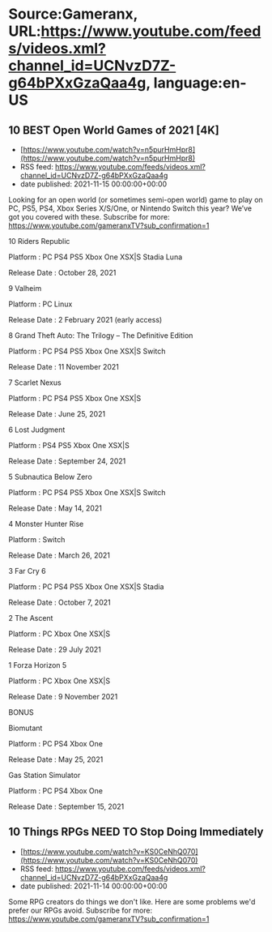 # Source:Gameranx, URL:https://www.youtube.com/feeds/videos.xml?channel_id=UCNvzD7Z-g64bPXxGzaQaa4g, language:en-US

## 10 BEST Open World Games of 2021 [4K]
 - [https://www.youtube.com/watch?v=n5purHmHpr8](https://www.youtube.com/watch?v=n5purHmHpr8)
 - RSS feed: https://www.youtube.com/feeds/videos.xml?channel_id=UCNvzD7Z-g64bPXxGzaQaa4g
 - date published: 2021-11-15 00:00:00+00:00

Looking for an open world (or sometimes semi-open world) game to play on PC, PS5, PS4, Xbox Series X/S/One, or Nintendo Switch this year? We’ve got you covered with these.
Subscribe for more: https://www.youtube.com/gameranxTV?sub_confirmation=1

10 Riders Republic

Platform : PC PS4 PS5 Xbox One XSX|S Stadia Luna 

Release Date : October 28, 2021



9 Valheim

Platform : PC Linux 

Release Date : 2 February 2021 (early access) 



8 Grand Theft Auto: The Trilogy – The Definitive Edition

Platform : PC PS4 PS5 Xbox One XSX|S Switch 

Release Date : 11 November 2021 



7 Scarlet Nexus  

Platform : PC PS4 PS5 Xbox One XSX|S 

Release Date : June 25, 2021 



6 Lost Judgment

Platform : PS4 PS5 Xbox One XSX|S 

Release Date : September 24, 2021 



5 Subnautica Below Zero

Platform : PC PS4 PS5 Xbox One XSX|S Switch  

Release Date : May 14, 2021 



4 Monster Hunter Rise

Platform : Switch 

Release Date : March 26, 2021 



3 Far Cry 6

Platform : PC PS4 PS5 Xbox One XSX|S Stadia 

Release Date : October 7, 2021 



2 The Ascent

Platform : PC Xbox One XSX|S

Release Date : 29 July 2021 



1 Forza Horizon 5

Platform : PC Xbox One XSX|S 

Release Date : 9 November 2021 



BONUS

Biomutant

Platform : PC PS4 Xbox One 

Release Date : May 25, 2021 



Gas Station Simulator 

Platform : PC PS4 Xbox One 

Release Date : September 15, 2021

## 10 Things RPGs NEED TO Stop Doing Immediately
 - [https://www.youtube.com/watch?v=KS0CeNhQ070](https://www.youtube.com/watch?v=KS0CeNhQ070)
 - RSS feed: https://www.youtube.com/feeds/videos.xml?channel_id=UCNvzD7Z-g64bPXxGzaQaa4g
 - date published: 2021-11-14 00:00:00+00:00

Some RPG creators do things we don't like. Here are some problems we'd prefer our RPGs avoid.
Subscribe for more: https://www.youtube.com/gameranxTV?sub_confirmation=1

